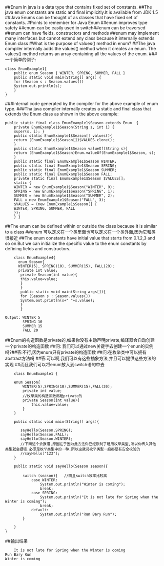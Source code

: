 ##Enum in java is a data type that contains fixed set of constants.
##The java enum constants are static and final implicitly.It is available from JDK 1.5
##Java Enums can be thought of as classes that have fixed set of constants.
#Points to remember for Java Enum
##enum improves type safety
##enum can be easily used in switch##enum can be traversed
##enum can have fields, constructors and methods
##enum may implement many interfaces but cannot extend any class because it internally extends Enum class
#What is the purpose of values() method in enum?
##The java compiler internally adds the values() method when it creates an enum. The values() method returns an array containing all the values of the enum.
###一个简单的例子: 
```
class EnumExample1{  
    public enum Season { WINTER, SPRING, SUMMER, FALL }   
    public static void main(String[] args) { 
    for (Season s : Season.values()) 
    System.out.println(s);    
    }
}
```
###Internal code generated by the compiler for the above example of enum type.
###Tha java compiler internally creates a static and final class that extends the Enum class as shown in the above example: 
```
public static final class EnumExample1$Season extends Enum  {  
    private EnumExample1$Season(String s, int i) { 
    super(s, i); }
    public static EnumExample1$Season[] values(){ 
    return (EnumExample1$Season[])$VALUES.clone();
    }
    public static EnumExample1$Season valueOf(String s){ 
    return (EnumExample1$Season)Enum.valueOf(EnumExample1$Season, s);
    } 
    public static final EnumExample1$Season WINTER; 
    public static final EnumExample1$Season SPRING; 
    public static final EnumExample1$Season SUMMER;
    public static final EnumExample1$Season FALL;
    private static final EnumExample1$Season $VALUES[];
    static { 
    WINTER = new EnumExample1$Season("WINTER", 0);
    SPRING = new EnumExample1$Season("SPRING", 1);
    SUMMER = new EnumExample1$Season("SUMMER", 2);
    FALL = new EnumExample1$Season("FALL", 3);
    $VALUES = (new EnumExample1$Season[] {
    WINTER, SPRING, SUMMER, FALL 
    });
    } }
```
##The enum can be defined within or outside the class because it is similar to a class
##enum 可以定义在一个类里面也可以定义在一个类外面,因为它和类很接近
##The enum constants have initial value that starts from 0.1.2,3 and so on.But we can initialize the specific value to the enum constants by defining fields and constructors.
```
    class EnumExample4{
      enum Season{ 
      WINTER(5), SPRING(10), SUMMER(15), FALL(20); 
      private int value;
       private Season(int value){
       this.value=value;
       }
       } 
       public static void main(String args[]){ 
       for (Season s : Season.values())
       System.out.println(s+" "+s.value);
       }
       } 
```
``` 
Output: WINTER 5
        SPRING 10
        SUMMER 15
        FALL 20
```        
##Enum的构造函数是private的,如果你没有主动声明private,编译器会自动创建一个private的构造函数
##问: 我们可以通过new关键字去创建一个enun的实例吗?##答:不行,因为enum只有private的构造函数
##问:在枚举类中可以拥有abstract方法吗
##答:可以啊,我们可以有这些抽象方法,并且可以提供这些方法的实现
##而且我们可以将enum放入到switch语句中去
```
	class EnumExample1 {

    enum Season{
        WINTER(5),SPRING(10),SUMMER(15),FALL(20);
        private int value;
        //枚举类的构造函数都是private的
        private Season(int value){
            this.value=value;
        }
    }

    public static void main(String[] args){
   
       sayHello(Season.SPRING);  
       sayHello(Season.FALL);  
       sayHello(Season.WINTER);
       //下面这个会报错,原因在于因为此方法你已经限制了是用枚举类型,所以你传入其他类型就会报错.必须是枚举类型中的一种,所以这就说枚举类型一般都是有安全校验的
       //sayHello("123");
    }

    public static void sayHello(Season season){

        switch (season){   //而且switch效率比较高
            case WINTER:
                System.out.println("Winter is coming");
                break;
            case SPRING:
                System.out.println("It is not late for Spring when the Winter is coming");
                break;
            default:
                System.out.println("Run Bary Run");
        }
       
    }
}
```
##输出结果
```
	It is not late for Spring when the Winter is coming
Run Bary Run
Winter is coming
```